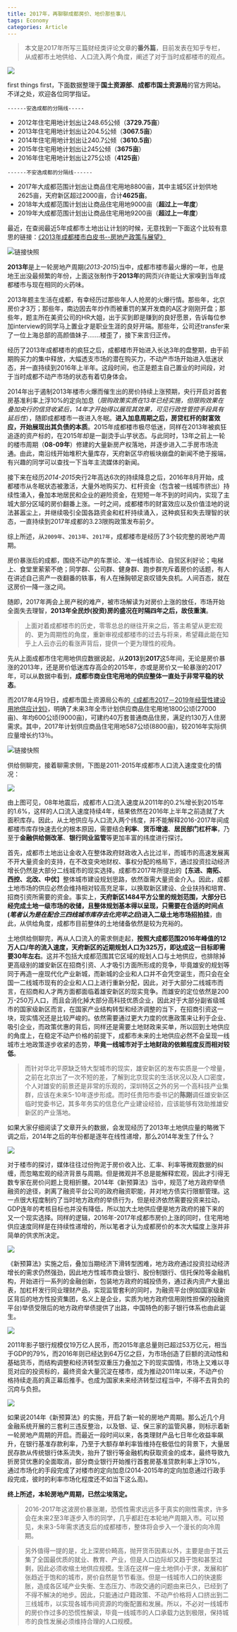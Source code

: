 ```yaml
---
title: 2017年，再聊聊成都房价、地价那些事儿
tags: Economy
categories: Article
---
```


> 本文是2017年所写三篇财经类评论文章的**番外篇**，目前发表在知乎专栏，从成都市土地供给、人口流入两个角度，阐述了对于当时成都楼市的观点。

![](chengdu-real-estate-2/chengdu.jpg)

<!-- more -->

first things first，下面数据整理于**国土资源部**、**成都市国土资源局**的官方网站。不详之处，欢迎各位同学指证。

`------安逸成都的分隔线-----`
- 2012年住宅用地计划出让248.65公倾（**3729.75亩**）
- 2013年住宅用地计划出让204.5公倾（**3067.5亩**）
- 2014年住宅用地计划出让240.7公倾（**3610.5亩**）
- 2015年住宅用地计划出让245公倾（**3675亩**）
- 2016年住宅用地计划出让275公顷（**4125亩**）

`------不安逸成都的分隔线------`
- 2017年大成都范围计划出让商品住宅用地8800亩，其中主城5区计划供地2625亩，天府新区超过2000亩，合计**4625亩**。
- 2018年大成都范围计划出让商品住宅用地9000亩（**超过上一年度**）
- 2019年大成都范围计划出让商品住宅用地9200亩（**超过上一年度**）

最近，在查阅最近5年成都市土地出让计划的时候，无意找到一下面这个比较有意思的链接：[《2013年成都楼市白皮书--房地产政策与展望》](http://news.cd.fang.com/zt/201401/2013cdlsbpstd.html)

![](chengdu-real-estate-2/2013.png "链接快照")

**2013年**是上一轮房地产周期(*2013-2015*)当中，成都市楼市最火爆的一年，也是地王出没最频繁的年份，上面这张制作于**2013年**的网页兴许能让大家嗅到当年成都楼市与现在相同的火药味。

2013年题主生活在成都，有幸经历过那些年人人抢房的火爆行情。那些年，北京房价才3万；那些年，南边因去年炒作而被重罚的某开发商的A区才刚刚开盘；那些年，题主所在美资公司的HR大姐，出于买到即是赚到的良好愿景，告诉每位参加interview的同学马上置业才是职业生涯的良好开端。那些年，公司还transfer来了一位上海总部的高颜值妹子.......楼歪了，接下来言归正传。

经历了2013年成都楼市的疯狂之后，成都楼市开始进入长达3年的盘整期，由于前期购买力的集中释放，大幅透支市场的潜在购买力，不动产市场开始进入低迷状态，并一直持续到2016年上半年。这段时间，也正是题主自己置业的时间段，对于当时成都不动产市场的状态有着切身体会。

2014年出于遏制2013年楼市火爆而催生出的房价持续上涨预期，央行开启对首套房基准利率上浮10%的定向加息（*限购政策实质在13年已经实施，但限购效果在叠加央行的信贷收紧后，14年才开始得以展现其效果，可见行政性管控手段具有延后性*），随即成都楼市一夜进入冬眠。**进入加息周期之后，房贷杠杆的财富效应，开始展现出其负债的本质**。2015年成都楼市极尽低迷，同样在2013年被疯狂追逐的资产标的，在2015年却是一副烫手山芋状态。与此同时，13年之前上一轮的楼市周期（**08-09年**）修建的大量新房产权落地，并逐步进入二手房市场流通。由此，南沿线开始堆积大量库存，天府新区华府板块崩盘的新闻不绝于报端，有兴趣的同学可以查找一下当年主流媒体的新闻。

接下来在经历*2014-2015*央行2年高达6次的持续降息之后，2016年8月开始，成都楼市从冬眠状态被激活，大量外地购买力、杠杆资金（包含被一线城市挤出）持续性涌入，叠加本地居民和企业的避险资金，在短短一年不到的时间内，实现了主城大部分区域的房价翻番上涨。一时之间，成都楼市的财富效应以及价值洼地的说法甚嚣尘上，并继续吸引全国各路资金和杠杆持续涌入，这种疯狂和失去理智的状态，一直持续到2017年成都的3.23限购政策发布前夕。

综上所述，从`2009年`、`2013年`、`2017年`，成都楼市是经历了3个较完整的房地产周期。

房价暴涨后的成都，围绕不动产的车票论、准一线城市论、自贸区利好论；电梯上、食堂里萦萦不绝；同学群、公司群、健身群、跑步群充斥着房价的话题，有人在讲述自己资产一夜翻番的轶事，有人在捶胸顿足哀叹错失良机。人间百态，就在这房价一降一涨之间。

随即，2017年两会上房产税的难产，被市场解读为对房价上涨的放任，市场开始全面失去理智，**2013年全民炒(投资)房的盛况在时隔四年之后，故伎重演**。

> 上面对着成都楼市的历史，零零总总的继往开来之后，答主希望从更宏观的、更为周期性的角度，重新审视成都楼市的过去与将来，希望藉此能在知乎上人云亦云的看涨声背后，提供一个更为理性的视角。

先从上面成都市住宅用地供应数据说起，从**2013**到**2017**这5年间，无论是房价暴涨的2013年，还是房价低迷库存高企的2015年，亦或是房价又一轮暴涨的2017年，可以从数据中看到，**成都市商业住宅用地的供应整体一直处于非常平稳的状态**。

而2017年4月19日，成都市国土资源局公布的[《成都市2017－2019年经营性建设用地供应计划》](http://www.mlr.gov.cn/xwdt/dfdt/201704/t20170412_1498432.htm)，明确了未来3年全市计划供应商品住宅用地1800公顷(27000亩)、年均600公顷(9000亩)，可建约40万套普通商品住房，满足约130万人住房需求。其中，2017年计划供应商品住宅用地587公顷(8800亩)，较2016年实际供应量增长约13％。

![](chengdu-real-estate-2/future.png "链接快照")

供给侧聊完，接着聊需求侧，下图是2011-2015年成都市人口流入速度变化的情况：

![](chengdu-real-estate-2/people.jpg)

由上图可见，08年地震后，成都市人口流入速度从2011年的0.2%增长到2015年的1.6%，这样的人口流入速度持续4年，结果依然在2016年上半年之前造就了大面积库存。因此，从土地供应与人口流入两个纬度，并不能解释2016-2017年间成都楼市库存快速去化的根本原因，需要结合**利率**、**货币增速**、**居民部门杠杆率**，乃至于**金融供给侧改革**、**银行同业监管**等更加丰富的纬度进行探讨。

首先，成都市土地出让金收入在整体政府财政收入占比过半，而城市的高速发展离不开大量资金的支持，在不改变央地财权、事权分配的格局下，通过投资拉动经济增长仍然是大部分二线城市的现实选择。成都市2017年所提出的【**东进、南拓、西控、北改、中优**】整体城市建设规划思路，依然亟需大量资金介入。因此，成都土地市场的供应必然会维持相对较高充足率，以换取新区建设、企业扶持和培育、招商引资所需要的资金。事实上，**天府新区1484平方公里的规划范围，大部分已经完成土地一级市场的收储，且整体规划基本得以呈现，只需要在合适的时间点(*笔者认为是在配合三四线城市库存去化完毕之后*)进入二级土地市场招拍挂**，由此，从供给角度，成都市目前整体的土地储备依然是较为充裕的。

土地供给侧聊完，再从人口流入的需求侧走起，**按照大成都范围2016年峰值的12万人口/年的流入速度，天府新区的近期规划人口为325万，即达成这一目标即需要30年左右**。这并不包括大成都范围其它区域的规划人口与土地供应，也排除掉更高级别的雄安新区在招商引资、人才吸引方面所形成的竞争，毕竟雄安的规划等同于再造一座现代化产业新城，而新城的企业和人口并不会凭空诞生，而只会在全国一二线城市现有的企业和人口上进行重新分配，因此，对于大部分二线城市而言，在招商和人才两方面都面临着雄安新区的现实竞争。而雄安的定位依然是200万-250万人口，而且会消化掉大部分高科技优质企业，因此对于大部分副省级城市的国家级新区而言，在国家产业结构转型和经济调整的当下，在招商引资这一块，现实情况还是比较严峻的。依然需要通过更大力度的优惠政策来让利于企业、吸引企业，而政策优惠的背后，同样还是需要土地财政来买单，所以回到土地供应的角度上，在稳定不动产价格的前提下，成都市未来的土地供应必然不会呈现一线城市土地政策逐步收紧的态势，**毕竟一线城市对于土地财政的依赖程度反而相对较低**。

> 而针对华北平原缺乏特大型城市的现实，雄安新区的发布实质是一个增量，之前在北京出了一次不短的差，了解到北京现实的生活状况以及人口密度，个人对雄安的前景还是非常的乐观的，深圳特区之外的另一个高科技产业集群，应该在未来5-10年逐步形成。而时任贵阳市委书记的**陈刚**调任雄安新区临时党委书记，其多年务实的信息化产业建设经验，应该能够有效助推雄安新区的产业落地。

如果大家仔细阅读了文章开头的数据，会发现经历了2013年土地供应量的略微下调之后，2014年之后的年份都是逐年在线性递增，那么2014年发生了什么？

![](chengdu-real-estate-2/bank.jpg)

对于楼市的探讨，媒体往往过份拘泥于房价收入比、汇率、利率等微观数据的纠缠，而忽略宏观的经济背景与周期。但是微观并不总是能解释宏观，因此才引得无数专家在房价问题上竞相折腰。2014年《新预算法》当中，规范了地方政府举债融资的途径，剥离了融资平台公司的政府融资职能，并对地方债实行限额管理。这一点很大程度制约了当时地方政府的举债行为，但是经济依然需要投资来拉动，GDP连年的考核目标也并没有降低，所以加大土地供应便是地方政府的接下来的又一个现实选择。同样的逻辑，2016年-2017年成都市房价上涨的同时，住宅用地供应速度同样是在持续性递增的，所以笔者才认为成都房价的本次大幅度上涨并非简单的供求所决定。

![](chengdu-real-estate-2/process.jpg)

《新预算法》实施之后，叠加当期经济下滑转型困难，地方政府通过投资拉动经济增长的需求仍然强劲，因此地方性城市商业银行、股份制银行、信托保险等金融机构，开始进行一系列的金融创新，包装地方政府的城投债务，通过表内资产大量出表，加杠杆发行同业理财产品，实现监管套利的同时，为融资平台(例如国家级新区背后的地方性投资集团，名义上是企业，实质为地方政府信用刚性担保的投融资平台)举债受限后的地方政府举债提供了出路，中国特色的影子银行体系也由此诞生。

![](chengdu-real-estate-2/resource.jpg)

2011年影子银行规模仅19万亿人民币，而2015年底总量则已超过53万亿元，相当于GDP的79%，而2016年则已经达到64万亿之巨，为市场创造了巨额的流动性和基础货币，而结构调整和经济转型双重压力叠加之下的现实国情，市场上又难以寻觅对应的投资标的，最终资金大量沉淀在楼市，成为推动2011年以来，不动产价格持续走高的真正幕后推手。也成为国家未来经济转型过程当中，不得不去背负的沉疴与负担。

![](chengdu-real-estate-2/table.png)

如果说2014年《新预算法》的实施，开启了新一轮的房地产周期。那么近几个月金融系统开展的三套利三违反整治，以及银、证、保三家的监管风暴，则标示着新一轮房地产周期的开启。而最近一段时间以来，各类理财产品七日年化收益率飙升，在银行基准存款利率，乃至于大额存单利率皆维持在极低位的背景下，大量居民存款从传统银行体系流失，抬升了银行等金融机构获取资金的成本，最终导致九折房贷优惠的全面取消，部分商业银行开始推行首套房基准贷款利率上浮10%，通过市场化的手段完成了对楼市的定向加息(2014-2015年的定向加息通过行政手段完成，彼时的利率市场化程度还不如当下这么高)。

**终上所述，本轮房地产周期，已然尘埃落定。**

> 2016-2017年这波房价暴涨潮，恐慌性需求远远多于真实的刚性需求，许多会在未来2至3年逐步入市的同学，几乎都赶在本轮地产周期入市。可以预见，未来3-5年需求透支后的成都楼市，整体将会步入一个漫长的向冷周期。

> 另外值得一提的是，北上深房价畸高，抛开货币因素以外，主要是由于其云集了全国最优质的就业、教育、产业，但是人口边际却又趋于饱和甚至过剩，因此必须收缩土地供应规模。生活在这样一座土地供小于求，发展和扩张趋近于饱和的城市，房价自然是节节看涨。但是一线城市人口的快速膨胀，造成各区域产业失衡、生态压力、市政交通的问题由来已久，已经到了不得不解决的地步。因此，只能通过户籍政策、不动产价格将人口挤出到二三线城市，以实现各城市间资源的均衡配置和发展。所以，不必对一线城市的房价作过多的恐慌性解读，毕竟一线城市的人口承载力达到极限，保持城市的良性发展必须维持合理的人口规模。

